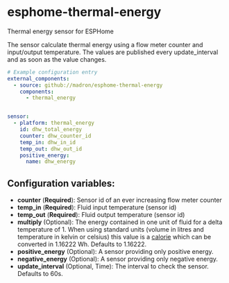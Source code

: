 # esphome-thermal-energy
Thermal energy sensor for ESPHome

The sensor calculate thermal energy using a flow meter counter and input/output temperature.
The values are published every update_interval and as soon as the value changes.

```yaml
# Example configuration entry
external_components:
  - source: github://madron/esphome-thermal-energy
    components:
      - thermal_energy


sensor:
  - platform: thermal_energy
    id: dhw_total_energy
    counter: dhw_counter_id
    temp_in: dhw_in_id
    temp_out: dhw_out_id
    positive_energy:
      name: dhw_energy
```


## Configuration variables:
  - **counter** (**Required**): Sensor id of an ever increasing flow meter counter
  - **temp_in** (**Required**): Fluid input temperature (sensor id)
  - **temp_out** (**Required**): Fluid output temperature (sensor id)
  - **multiply** (Optional): The energy contained in one unit of fluid for a delta temperature of 1. When using standard units (volume in litres and temperature in kelvin or celsius) this value is a [calorie](https://en.wikipedia.org/wiki/Calorie) which can be converted in 1.16222 Wh. Defaults to 1.16222.
  - **positive_energy** (Optional): A sensor providing only positive energy.
  - **negative_energy** (Optional): A sensor providing only negative energy.
  - **update_interval** (Optional, Time): The interval to check the sensor. Defaults to 60s.
